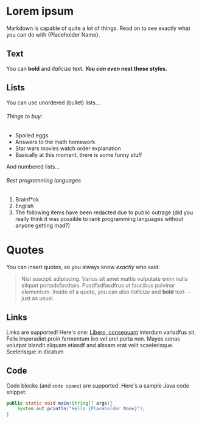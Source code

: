 # Lorem ipsum
Markdown is capable of quite a lot of things. Read on to see exactly what you can do with {Placeholder Name}.

## Text
You can **bold** and *italicize* text. ***You can even* nest these styles.**

## Lists
You can use unordered (bullet) lists...

###### Things to buy:
*   Spoiled eggs
*   Answers to the math homework
*   Star wars movies watch order explanation
*   Basically at this moment, there is some funny stuff

And numbered lists...

###### Best programming languages
1.  Brainf*ck
2.  English
3.  The following items have been redacted due to public outrage (did you really think it was possible to rank programming languages without anyone getting mad?)

# Quotes
You can insert quotes, so you always know *exactly* who said:
> Nisl suscipit adipiscing. Varius sit amet mattis vulputate enim nulla aliquet portadsfasdtais. Puadfadfasdfrus ut faucibus pulvinar elementum.
>Inside of a quote, you can also *italicize* and **bold** text -- just as usual.


## Links

Links are supported! Here's one: [Libero, consequant](https://github.com/borisnezlobin) interdum variadfus sit. Felis imperadiet proin fermentum *leo vel orci* porta non. Mayes cenas volutpat blandit aliquam etiasdf and alsoam erat velit scaelerisque. Scelerisque in dicatum

## Code

Code blocks (and `code spans`) are supported. Here's a sample Java code snippet:
```java
public static void main(String[] args){
    System.out.println("Hello {Placeholder Name}");
}
```
